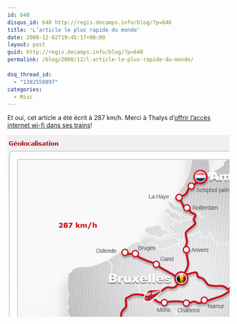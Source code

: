 ```yaml
---
id: 640
disqus_id: 640 http://regis.decamps.info/blog/?p=640
title: 'L’article le plus rapide du monde'
date: 2008-12-02T19:45:17+00:00
layout: post
guid: http://regis.decamps.info/blog/?p=640
permalink: /blog/2008/12/l-article-le-plus-rapide-du-monde/

dsq_thread_id:
  - "1382550897"
categories:
  - Misc
---
```

Et oui, cet article a été écrit à 287 km/h. Merci à Thalys d’[offrir l’accès internet wi-fi dans ses trains](http://www.thalys.com/fr/fr/guide-du-voyageur/pendant/internet-a-bord)!
  
![Cet article a été écrit à 287km/h](/blog/wp-content/uploads/2008/12/thalys-geolocalisation-small.png)

